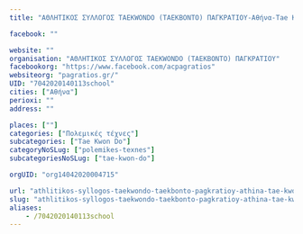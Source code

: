 ```yaml
---
title: "ΑΘΛΗΤΙΚΟΣ ΣΥΛΛΟΓΟΣ TAEKWONDO (ΤΑΕΚΒΟΝΤΟ) ΠΑΓΚΡΑΤΙΟΥ-Αθήνα-Tae Kwon Do"

facebook: ""

website: ""
organisation: "ΑΘΛΗΤΙΚΟΣ ΣΥΛΛΟΓΟΣ TAEKWONDO (ΤΑΕΚΒΟΝΤΟ) ΠΑΓΚΡΑΤΙΟΥ"
facebookorg: "https://www.facebook.com/acpagratios"
websiteorg: "pagratios.gr/"
UID: "7042020140113school"
cities: ["Αθήνα"]
perioxi: ""
address: ""

places: [""]
categories: ["Πολεμικές τέχνες"]
subcategories: ["Tae Kwon Do"]
categoryNoSLug: ["polemikes-texnes"]
subcategoriesNoSLug: ["tae-kwon-do"]

orgUID: "org14042020004715"

url: "athlitikos-syllogos-taekwondo-taekbonto-pagkratioy-athina-tae-kwon-do/athina"
slug: "athlitikos-syllogos-taekwondo-taekbonto-pagkratioy-athina-tae-kwon-do"
aliases:
    - /7042020140113school
---
```





